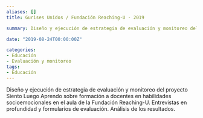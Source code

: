 ```yaml
---
aliases: []
title: Gurises Unidos / Fundación Reaching-U - 2019

summary: Diseño y ejecución de estrategia de evaluación y monitoreo del proyecto Siento Luego Aprendo sobre formación a docentes en habilidades socioemocionales en el aula de la Fundación Reaching-U. 

date: "2019-08-24T00:00:00Z"

categories:
- Educación
- Evaluación y monitoreo
tags:
- Educación
---
```


Diseño y ejecución de estrategia de evaluación y monitoreo del proyecto Siento Luego Aprendo sobre formación a docentes en habilidades socioemocionales en el aula de la Fundación Reaching-U. Entrevistas en profundidad y formularios de evaluación. Análisis de los resultados. 
